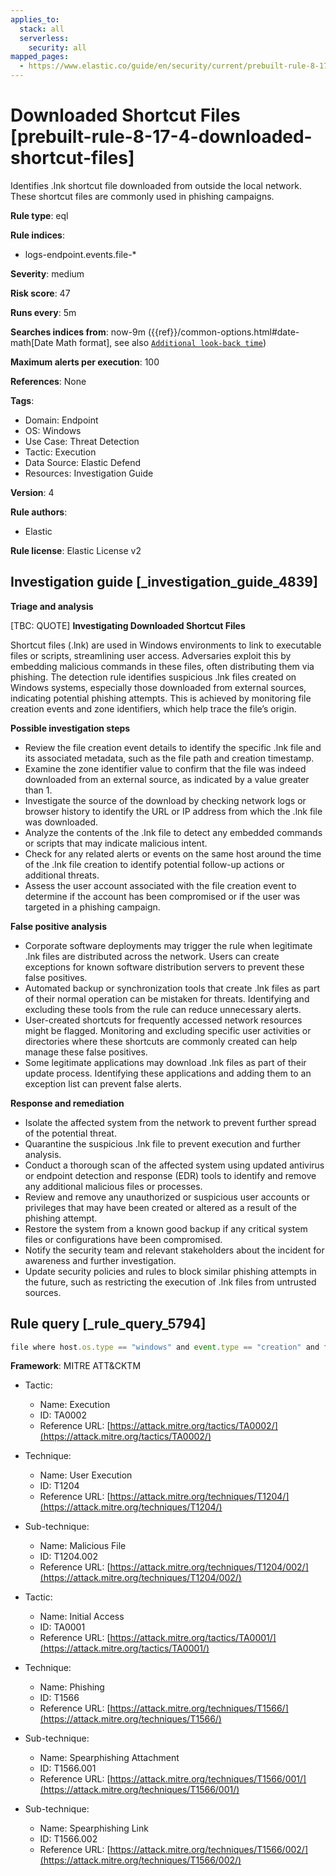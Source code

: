 ```yaml
---
applies_to:
  stack: all
  serverless:
    security: all
mapped_pages:
  - https://www.elastic.co/guide/en/security/current/prebuilt-rule-8-17-4-downloaded-shortcut-files.html
---
```


# Downloaded Shortcut Files [prebuilt-rule-8-17-4-downloaded-shortcut-files]

Identifies .lnk shortcut file downloaded from outside the local network. These shortcut files are commonly used in phishing campaigns.

**Rule type**: eql

**Rule indices**:

* logs-endpoint.events.file-*

**Severity**: medium

**Risk score**: 47

**Runs every**: 5m

**Searches indices from**: now-9m ({{ref}}/common-options.html#date-math[Date Math format], see also [`Additional look-back time`](docs-content://solutions/security/detect-and-alert/create-detection-rule.md#rule-schedule))

**Maximum alerts per execution**: 100

**References**: None

**Tags**:

* Domain: Endpoint
* OS: Windows
* Use Case: Threat Detection
* Tactic: Execution
* Data Source: Elastic Defend
* Resources: Investigation Guide

**Version**: 4

**Rule authors**:

* Elastic

**Rule license**: Elastic License v2

## Investigation guide [_investigation_guide_4839]

**Triage and analysis**

[TBC: QUOTE]
**Investigating Downloaded Shortcut Files**

Shortcut files (.lnk) are used in Windows environments to link to executable files or scripts, streamlining user access. Adversaries exploit this by embedding malicious commands in these files, often distributing them via phishing. The detection rule identifies suspicious .lnk files created on Windows systems, especially those downloaded from external sources, indicating potential phishing attempts. This is achieved by monitoring file creation events and zone identifiers, which help trace the file’s origin.

**Possible investigation steps**

* Review the file creation event details to identify the specific .lnk file and its associated metadata, such as the file path and creation timestamp.
* Examine the zone identifier value to confirm that the file was indeed downloaded from an external source, as indicated by a value greater than 1.
* Investigate the source of the download by checking network logs or browser history to identify the URL or IP address from which the .lnk file was downloaded.
* Analyze the contents of the .lnk file to detect any embedded commands or scripts that may indicate malicious intent.
* Check for any related alerts or events on the same host around the time of the .lnk file creation to identify potential follow-up actions or additional threats.
* Assess the user account associated with the file creation event to determine if the account has been compromised or if the user was targeted in a phishing campaign.

**False positive analysis**

* Corporate software deployments may trigger the rule when legitimate .lnk files are distributed across the network. Users can create exceptions for known software distribution servers to prevent these false positives.
* Automated backup or synchronization tools that create .lnk files as part of their normal operation can be mistaken for threats. Identifying and excluding these tools from the rule can reduce unnecessary alerts.
* User-created shortcuts for frequently accessed network resources might be flagged. Monitoring and excluding specific user activities or directories where these shortcuts are commonly created can help manage these false positives.
* Some legitimate applications may download .lnk files as part of their update process. Identifying these applications and adding them to an exception list can prevent false alerts.

**Response and remediation**

* Isolate the affected system from the network to prevent further spread of the potential threat.
* Quarantine the suspicious .lnk file to prevent execution and further analysis.
* Conduct a thorough scan of the affected system using updated antivirus or endpoint detection and response (EDR) tools to identify and remove any additional malicious files or processes.
* Review and remove any unauthorized or suspicious user accounts or privileges that may have been created or altered as a result of the phishing attempt.
* Restore the system from a known good backup if any critical system files or configurations have been compromised.
* Notify the security team and relevant stakeholders about the incident for awareness and further investigation.
* Update security policies and rules to block similar phishing attempts in the future, such as restricting the execution of .lnk files from untrusted sources.


## Rule query [_rule_query_5794]

```js
file where host.os.type == "windows" and event.type == "creation" and file.extension == "lnk" and file.Ext.windows.zone_identifier > 1
```

**Framework**: MITRE ATT&CKTM

* Tactic:

    * Name: Execution
    * ID: TA0002
    * Reference URL: [https://attack.mitre.org/tactics/TA0002/](https://attack.mitre.org/tactics/TA0002/)

* Technique:

    * Name: User Execution
    * ID: T1204
    * Reference URL: [https://attack.mitre.org/techniques/T1204/](https://attack.mitre.org/techniques/T1204/)

* Sub-technique:

    * Name: Malicious File
    * ID: T1204.002
    * Reference URL: [https://attack.mitre.org/techniques/T1204/002/](https://attack.mitre.org/techniques/T1204/002/)

* Tactic:

    * Name: Initial Access
    * ID: TA0001
    * Reference URL: [https://attack.mitre.org/tactics/TA0001/](https://attack.mitre.org/tactics/TA0001/)

* Technique:

    * Name: Phishing
    * ID: T1566
    * Reference URL: [https://attack.mitre.org/techniques/T1566/](https://attack.mitre.org/techniques/T1566/)

* Sub-technique:

    * Name: Spearphishing Attachment
    * ID: T1566.001
    * Reference URL: [https://attack.mitre.org/techniques/T1566/001/](https://attack.mitre.org/techniques/T1566/001/)

* Sub-technique:

    * Name: Spearphishing Link
    * ID: T1566.002
    * Reference URL: [https://attack.mitre.org/techniques/T1566/002/](https://attack.mitre.org/techniques/T1566/002/)



